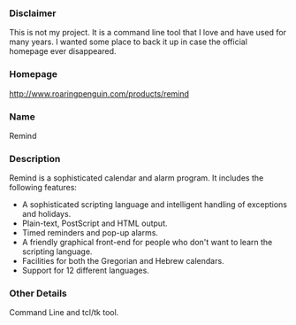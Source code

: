 
### Disclaimer
This is not my project.  It is a command line tool that I love and have used
for many years.  I wanted some place to back it up in case the official
homepage ever disappeared.

### Homepage
http://www.roaringpenguin.com/products/remind

### Name
Remind

### Description
Remind is a sophisticated calendar and alarm program.  It includes the following features:
- A sophisticated scripting language and intelligent handling of exceptions and holidays.
- Plain-text, PostScript and HTML output.
- Timed reminders and pop-up alarms.
- A friendly graphical front-end for people who don't want to learn the scripting language.
- Facilities for both the Gregorian and Hebrew calendars.
- Support for 12 different languages.

### Other Details
Command Line and tcl/tk tool.


